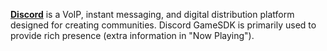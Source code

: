 [**Discord**](https://discord.com/rich-presence) is a VoIP, instant messaging, and digital distribution platform designed for creating communities. Discord GameSDK is primarily used to provide rich presence (extra information in "Now Playing").
